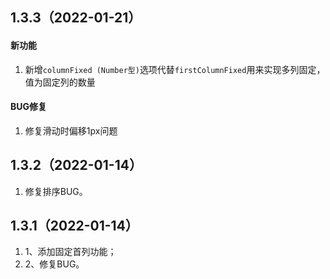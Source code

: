 ## 1.3.3（2022-01-21）
#### 新功能
1. 新增`columnFixed (Number型)`选项代替`firstColumnFixed`用来实现多列固定，值为固定列的数量

#### BUG修复
1. 修复滑动时偏移1px问题
## 1.3.2（2022-01-14）
1. 修复排序BUG。
## 1.3.1（2022-01-14）
1. 1、添加固定首列功能；
2. 2、修复BUG。
